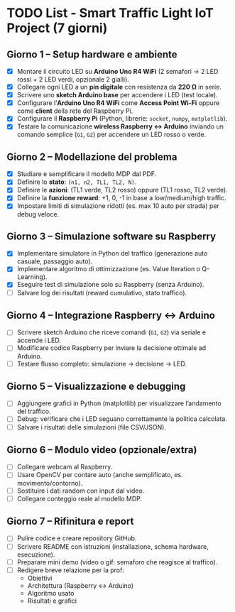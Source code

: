 # TODO List - Smart Traffic Light IoT Project (7 giorni)

## Giorno 1 – Setup hardware e ambiente

- [X] Montare il circuito LED su **Arduino Uno R4 WiFi** (2 semafori → 2 LED rossi + 2 LED verdi, opzionale 2 gialli).
- [X] Collegare ogni LED a un **pin digitale** con resistenza da **220 Ω** in serie.
- [X] Scrivere uno **sketch Arduino base** per accendere i LED (test locale).
- [X] Configurare l’**Arduino Uno R4 WiFi** come **Access Point Wi-Fi** oppure come **client** della rete del Raspberry Pi.
- [X] Configurare il **Raspberry Pi** (Python, librerie: `socket`, `numpy`, `matplotlib`).
- [X] Testare la comunicazione **wireless Raspberry ↔ Arduino** inviando un comando semplice (`G1`, `G2`) per accendere un LED rosso o verde.

## Giorno 2 – Modellazione del problema

- [X] Studiare e semplificare il modello MDP dal PDF.
- [X] Definire lo **stato**: `(n1, n2, TL1, TL2, N)`.
- [X] Definire le **azioni**: (TL1 verde, TL2 rosso) oppure (TL1 rosso, TL2 verde).
- [X] Definire la **funzione reward**: +1, 0, -1 in base a low/medium/high traffic.
- [X] Impostare limiti di simulazione ridotti (es. max 10 auto per strada) per debug veloce.

## Giorno 3 – Simulazione software su Raspberry

- [X] Implementare simulatore in Python del traffico (generazione auto casuale, passaggio auto).
- [X] Implementare algoritmo di ottimizzazione (es. Value Iteration o Q-Learning).
- [X] Eseguire test di simulazione solo su Raspberry (senza Arduino).
- [ ] Salvare log dei risultati (reward cumulativo, stato traffico).

## Giorno 4 – Integrazione Raspberry ↔ Arduino

- [ ] Scrivere sketch Arduino che riceve comandi (`G1`, `G2`) via seriale e accende i LED.
- [ ] Modificare codice Raspberry per inviare la decisione ottimale ad Arduino.
- [ ] Testare flusso completo: simulazione → decisione → LED.

## Giorno 5 – Visualizzazione e debugging

- [ ] Aggiungere grafici in Python (matplotlib) per visualizzare l’andamento del traffico.
- [ ] Debug: verificare che i LED seguano correttamente la politica calcolata.
- [ ] Salvare i risultati delle simulazioni (file CSV/JSON).

## Giorno 6 – Modulo video (opzionale/extra)

- [ ] Collegare webcam al Raspberry.
- [ ] Usare OpenCV per contare auto (anche semplificato, es. movimento/contorno).
- [ ] Sostituire i dati random con input dal video.
- [ ] Collegare conteggio reale al modello MDP.

## Giorno 7 – Rifinitura e report

- [ ] Pulire codice e creare repository GitHub.
- [ ] Scrivere README con istruzioni (installazione, schema hardware, esecuzione).
- [ ] Preparare mini demo (video o gif: semaforo che reagisce al traffico).
- [ ] Redigere breve relazione per la prof:
  - Obiettivi
  - Architettura (Raspberry ↔ Arduino)
  - Algoritmo usato
  - Risultati e grafici
